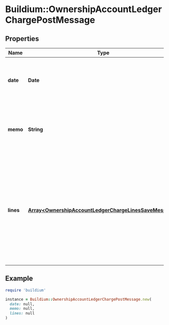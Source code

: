 # Buildium::OwnershipAccountLedgerChargePostMessage

## Properties

| Name | Type | Description | Notes |
| ---- | ---- | ----------- | ----- |
| **date** | **Date** | Date of the charge. The date must be formatted as YYYY-MM-DD. |  |
| **memo** | **String** | Memo associated with the charge. The value cannot exceed 65 characters. | [optional] |
| **lines** | [**Array&lt;OwnershipAccountLedgerChargeLinesSaveMessage&gt;**](OwnershipAccountLedgerChargeLinesSaveMessage.md) | Collection of line items to be included in the charge. All existing line items will be deleted and replaced with the line items in this request. At least 1 line item is required. |  |

## Example

```ruby
require 'buildium'

instance = Buildium::OwnershipAccountLedgerChargePostMessage.new(
  date: null,
  memo: null,
  lines: null
)
```

